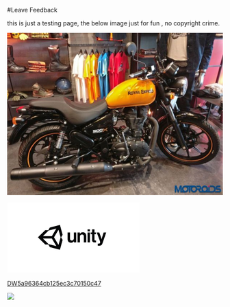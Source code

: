 #Leave Feedback

<div id="feedback-container"></div>
this is just a testing page,
the below image just for fun , no copyright crime.

![abc](Images/DW5aebd0194440991c80679281.png)

![abc](Images/DW5a963922d2f2b83b4ce3e9c6.png)


[DW5a96364cb125ec3c70150c47](Examples/DW5a96364cb125ec3c70150c47.cs)

![](https://images.pexels.com/photos/67636/rose-blue-flower-rose-blooms-67636.jpeg)
